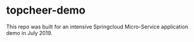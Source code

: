 # topcheer-demo

This repo was built for an intensive Springcloud Micro-Service application demo in July 2019.
